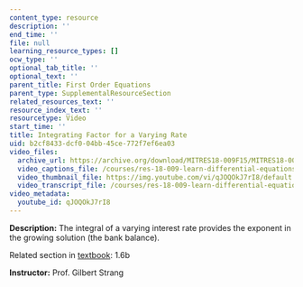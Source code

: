 ```yaml
---
content_type: resource
description: ''
end_time: ''
file: null
learning_resource_types: []
ocw_type: ''
optional_tab_title: ''
optional_text: ''
parent_title: First Order Equations
parent_type: SupplementalResourceSection
related_resources_text: ''
resource_index_text: ''
resourcetype: Video
start_time: ''
title: Integrating Factor for a Varying Rate
uid: b2cf8433-dcf0-04bb-45ce-772f7ef6ea03
video_files:
  archive_url: https://archive.org/download/MITRES18-009F15/MITRES18-009F15_1_6b_Solve_By_Integrating_Factor_300k.mp4
  video_captions_file: /courses/res-18-009-learn-differential-equations-up-close-with-gilbert-strang-and-cleve-moler-fall-2015/8f6c57b2b84f585280dc1c92ffdf37a8_qJOQOkJ7rI8.vtt
  video_thumbnail_file: https://img.youtube.com/vi/qJOQOkJ7rI8/default.jpg
  video_transcript_file: /courses/res-18-009-learn-differential-equations-up-close-with-gilbert-strang-and-cleve-moler-fall-2015/c71ab6739608958331e51ff59829e895_qJOQOkJ7rI8.pdf
video_metadata:
  youtube_id: qJOQOkJ7rI8
---
```


**Description:** The integral of a varying interest rate provides the exponent in the growing solution (the bank balance).

Related section in [textbook](http://www-math.mit.edu/~gs/dela/): 1.6b

**Instructor:** Prof. Gilbert Strang



